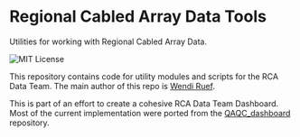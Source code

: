 # Regional Cabled Array Data Tools

Utilities for working with Regional Cabled Array Data.

![MIT License](https://badgen.net/badge/license/MIT/blue)

This repository contains code for utility modules and scripts for the RCA Data Team. The main author of this repo is [Wendi Ruef](https://github.com/wruef).

This is part of an effort to create a cohesive RCA Data Team Dashboard. Most of the current implementation were ported from the [QAQC_dashboard](https://github.com/OOI-CabledArray/QAQC_dashboard) repository.
